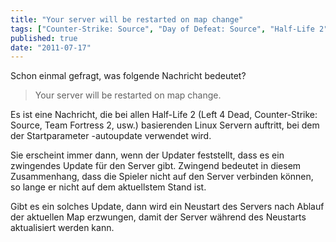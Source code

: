 ```yaml
---
title: "Your server will be restarted on map change"
tags: ["Counter-Strike: Source", "Day of Defeat: Source", "Half-Life 2", "Left 4 Dead", "game-server"]
published: true
date: "2011-07-17"
---
```


Schon einmal gefragt, was folgende Nachricht bedeutet?

> Your server will be restarted on map change.

Es ist eine Nachricht, die bei allen Half-Life 2 (Left 4 Dead, Counter-Strike: Source, Team Fortress 2, usw.) basierenden Linux Servern auftritt, bei dem der Startparameter -autoupdate verwendet wird.

Sie erscheint immer dann, wenn der Updater feststellt, dass es ein zwingendes Update für den Server gibt. Zwingend bedeutet in diesem Zusammenhang, dass die Spieler nicht auf den Server verbinden können, so lange er nicht auf dem aktuellstem Stand ist.

Gibt es ein solches Update, dann wird ein Neustart des Servers nach Ablauf der aktuellen Map erzwungen, damit der Server während des Neustarts aktualisiert werden kann.


